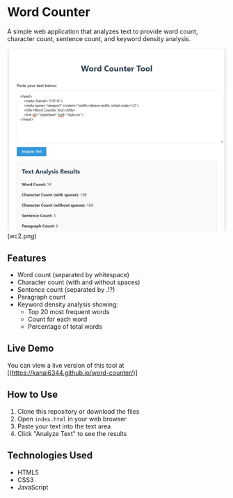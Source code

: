 # Word Counter

A simple web application that analyzes text to provide word count, character count, sentence count, and keyword density analysis.

![Word Counter Preview](wc1.png)(wc2.png)



## Features

- Word count (separated by whitespace)
- Character count (with and without spaces)
- Sentence count (separated by .!?)
- Paragraph count
- Keyword density analysis showing:
  - Top 20 most frequent words
  - Count for each word
  - Percentage of total words
 

## Live Demo

You can view a live version of this tool at [(https://kanai6344.github.io/word-counter/)]


## How to Use

1. Clone this repository or download the files
2. Open `index.html` in your web browser
3. Paste your text into the text area
4. Click "Analyze Text" to see the results


## Technologies Used

- HTML5
- CSS3
- JavaScript
